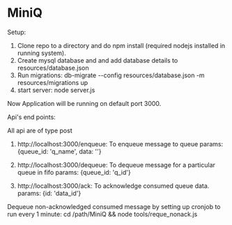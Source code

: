 # MiniQ
Setup:

1. Clone repo to a directory and do npm install (required nodejs installed in running system).
2. Create mysql database and and add database details to resources/database.json
3. Run migrations:
   db-migrate --config resources/database.json -m resources/migrations up
4. start server:
   node server.js

Now Application will be running on default port 3000.

Api's end points:

All api are of type post

1. http://localhost:3000/enqueue:
   To enqueue message to queue
   params: {queue_id: 'q_name', data: ''}

2. http://localhost:3000/dequeue: 
   To dequeue message for a particular queue in fifo
   params: {queue_id: 'q_id'}

3. http://localhost:3000/ack:
   To acknowledge consumed queue data.
   params: {id: 'data_id'}


Dequeue non-acknowledged consumed message by setting up cronjob to run every 1 minute:
cd /path/MiniQ && node tools/reque_nonack.js
